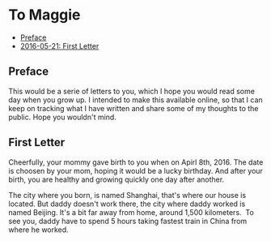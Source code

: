 # To Maggie

- [Preface](#Preface)
- [2016-05-21: First Letter](#First-Letter)

## Preface

This would be a serie of letters to you, which I hope you would read some day when you grow up.
I intended to make this available online, so that I can keep on tracking what I have written
and share some of my thoughts to the public. Hope you wouldn't mind.

## First Letter

Cheerfully, your mommy gave birth to you when on Apirl 8th, 2016.
The date is choosen by your mom, hoping it would be a lucky birthday.
And after your birth, you are healthy and growing quickly one day after another.

The city where you born, is named Shanghai, that's where our house is located.
But daddy doesn't work there, the city where daddy worked is named Beijing.
It's a bit far away from home, around 1,500 kilometers. 
To see you, daddy have to spend 5 hours taking fastest train in China from where he worked.

[//]: # (Your daddy, it's me, who is writing this letter to you, is a software engineer.)
[//]: # (A software engineer is the kind of who make machine think and work for human like us.)

